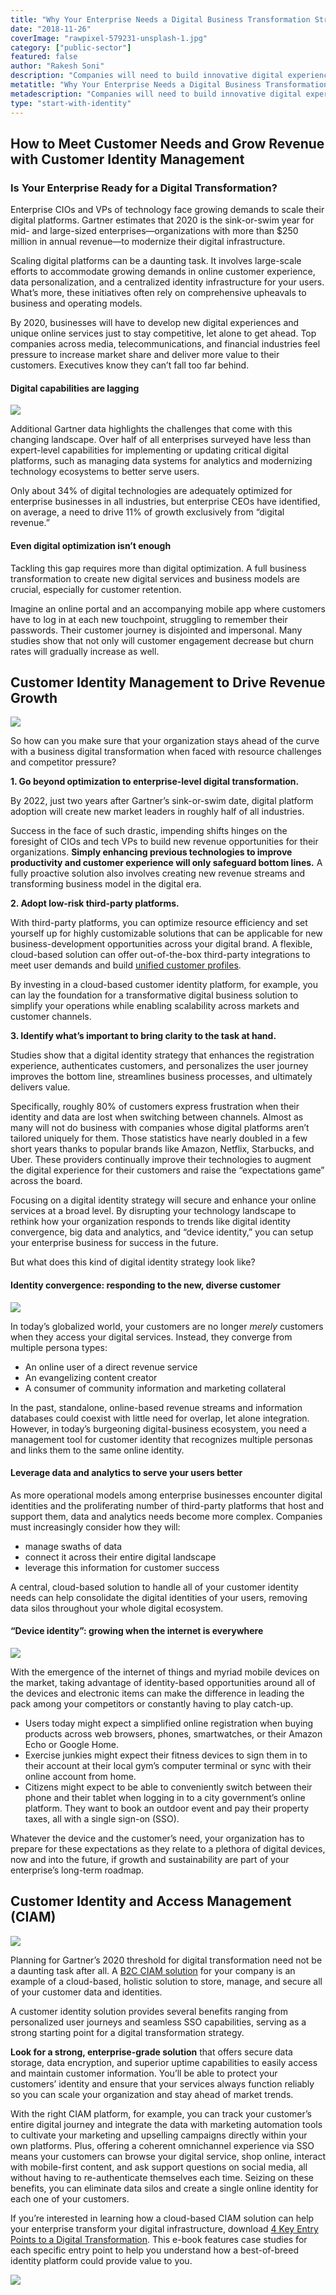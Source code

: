 ```yaml
---
title: "Why Your Enterprise Needs a Digital Business Transformation Strategy"
date: "2018-11-26"
coverImage: "rawpixel-579231-unsplash-1.jpg"
category: ["public-sector"]
featured: false 
author: "Rakesh Soni" 
description: "Companies will need to build innovative digital experiences and exclusive online services by 2020 just to remain competitive, let alone to get ahead. Top businesses in the media, telecommunications, and financial sectors are under pressure to grow market share and provide their consumers with more value."
metatitle: "Why Your Enterprise Needs a Digital Business Transformation Strategy | LoginRadius"
metadescription: "Companies will need to build innovative digital experiences and exclusive online services by 2020 just to remain competitive, let alone to get ahead."
type: "start-with-identity"
---
```


## How to Meet Customer Needs and Grow Revenue with Customer Identity Management


### Is Your Enterprise Ready for a Digital Transformation?

Enterprise CIOs and VPs of technology face growing demands to scale their digital platforms. Gartner estimates that 2020 is the sink-or-swim year for mid- and large-sized enterprises—organizations with more than $250 million in annual revenue—to modernize their digital infrastructure.

Scaling digital platforms can be a daunting task. It involves large-scale efforts to accommodate growing demands in online customer experience, data personalization, and a centralized identity infrastructure for your users. What’s more, these initiatives often rely on comprehensive upheavals to business and operating models.

By 2020, businesses will have to develop new digital experiences and unique online services just to stay competitive, let alone to get ahead. Top companies across media, telecommunications, and financial industries feel pressure to increase market share and deliver more value to their customers. Executives know they can’t fall too far behind.

#### Digital capabilities are lagging

![](rawpixel-570911-unsplash-e1543257473342.jpg)

Additional Gartner data highlights the challenges that come with this changing landscape. Over half of all enterprises surveyed have less than expert-level capabilities for implementing or updating critical digital platforms, such as managing data systems for analytics and modernizing technology ecosystems to better serve users.

Only about 34% of digital technologies are adequately optimized for enterprise businesses in all industries, but enterprise CEOs have identified, on average, a need to drive 11% of growth exclusively from “digital revenue.”

#### Even digital optimization isn’t enough

Tackling this gap requires more than digital optimization. A full business transformation to create new digital services and business models are crucial, especially for customer retention.

Imagine an online portal and an accompanying mobile app where customers have to log in at each new touchpoint, struggling to remember their passwords. Their customer journey is disjointed and impersonal. Many studies show that not only will customer engagement decrease but churn rates will gradually increase as well.

## Customer Identity Management to Drive Revenue Growth

![](damian-zaleski-843-unsplash.jpg)

So how can you make sure that your organization stays ahead of the curve with a business digital transformation when faced with resource challenges and competitor pressure?

**1\. Go beyond optimization to enterprise-level digital transformation.**

By 2022, just two years after Gartner’s sink-or-swim date, digital platform adoption will create new market leaders in roughly half of all industries.

Success in the face of such drastic, impending shifts hinges on the foresight of CIOs and tech VPs to build new revenue opportunities for their organizations. **Simply enhancing previous technologies to improve productivity and customer experience will only safeguard bottom lines.** A fully proactive solution also involves creating new revenue streams and transforming business model in the digital era.

**2\. Adopt low-risk third-party platforms.**

With third-party platforms, you can optimize resource efficiency and set yourself up for highly customizable solutions that can be applicable for new business-development opportunities across your digital brand. A flexible, cloud-based solution can offer out-of-the-box third-party integrations to meet user demands and build [unified customer profiles](https://www.loginradius.com/blog/2017/08/unified-customer-identities-increase-ecommerce-conversions-revenue).

By investing in a cloud-based customer identity platform, for example, you can lay the foundation for a transformative digital business solution to simplify your operations while enabling scalability across markets and customer channels.

**3\. Identify what’s important to bring clarity to the task at hand.**

Studies show that a digital identity strategy that enhances the registration experience, authenticates customers, and personalizes the user journey improves the bottom line, streamlines business processes, and ultimately delivers value.

Specifically, roughly 80% of customers express frustration when their identity and data are lost when switching between channels. Almost as many will not do business with companies whose digital platforms aren’t tailored uniquely for them. Those statistics have nearly doubled in a few short years thanks to popular brands like Amazon, Netflix, Starbucks, and Uber. These providers continually improve their technologies to augment the digital experience for their customers and raise the “expectations game” across the board.

Focusing on a digital identity strategy will secure and enhance your online services at a broad level. By disrupting your technology landscape to rethink how your organization responds to trends like digital identity convergence, big data and analytics, and “device identity,” you can setup your enterprise business for success in the future.

But what does this kind of digital identity strategy look like?

#### Identity convergence: responding to the new, diverse customer

![](daniel-gzz-105307-unsplash.jpg)

In today’s globalized world, your customers are no longer _merely_ customers when they access your digital services. Instead, they converge from multiple persona types:

- An online user of a direct revenue service
- An evangelizing content creator
- A consumer of community information and marketing collateral

In the past, standalone, online-based revenue streams and information databases could coexist with little need for overlap, let alone integration. However, in today’s burgeoning digital-business ecosystem, you need a management tool for customer identity that recognizes multiple personas and links them to the same online identity.

#### Leverage data and analytics to serve your users better 

As more operational models among enterprise businesses encounter digital identities and the proliferating number of third-party platforms that host and support them, data and analytics needs become more complex. Companies must increasingly consider how they will:

- manage swaths of data
- connect it across their entire digital landscape
- leverage this information for customer success

A central, cloud-based solution to handle all of your customer identity needs can help consolidate the digital identities of your users, removing data silos throughout your whole digital ecosystem.

#### “Device identity”: growing when the internet is everywhere

![](bence-boros-573486-unsplash.jpg)

With the emergence of the internet of things and myriad mobile devices on the market, taking advantage of identity-based opportunities around all of the devices and electronic items can make the difference in leading the pack among your competitors or constantly having to play catch-up.

- Users today might expect a simplified online registration when buying products across web browsers, phones, smartwatches, or their Amazon Echo or Google Home.
- Exercise junkies might expect their fitness devices to sign them in to their account at their local gym’s computer terminal or sync with their online account from home.
- Citizens might expect to be able to conveniently switch between their phone and their tablet when logging in to a city government’s online platform. They want to book an outdoor event and pay their property taxes, all with a single sign-on (SSO).

Whatever the device and the customer’s need, your organization has to prepare for these expectations as they relate to a plethora of digital devices, now and into the future, if growth and sustainability are part of your enterprise’s long-term roadmap.

## Customer Identity and Access Management (CIAM)

![](heidi-sandstrom-173946-unsplash.jpg)

Planning for Gartner’s 2020 threshold for digital transformation need not be a daunting task after all. A [B2C CIAM solution](https://www.loginradius.com/customer-identity-management-b2c-ciam/) for your company is an example of a cloud-based, holistic solution to store, manage, and secure all of your customer data and identities.

A customer identity solution provides several benefits ranging from personalized user journeys and seamless SSO capabilities, serving as a strong starting point for a digital transformation strategy.

**Look for a strong, enterprise-grade solution** that offers secure data storage, data encryption, and superior uptime capabilities to easily access and maintain customer information. You’ll be able to protect your customers’ identity and ensure that your services always function reliably so you can scale your organization and stay ahead of market trends.

With the right CIAM platform, for example, you can track your customer’s entire digital journey and integrate the data with marketing automation tools to cultivate your marketing and upselling campaigns directly within your own platforms. Plus, offering a coherent omnichannel experience via SSO means your customers can browse your digital service, shop online, interact with mobile-first content, and ask support questions on social media, all without having to re-authenticate themselves each time. Seizing on these benefits, you can eliminate data silos and create a single online identity for each one of your customers.

If you’re interested in learning how a cloud-based CIAM solution can help your enterprise transform your digital infrastructure, download [4 Key Entry Points to a Digital Transformation](https://www.loginradius.com/resource/4-key-entry-points-to-a-digital-transformation/). This e-book features case studies for each specific entry point to help you understand how a best-of-breed identity platform could provide value to you.

[![](4-key-entry-points-to-digital-transformation-1024x310.png)](https://www.loginradius.com/resource/4-key-entry-points-to-a-digital-transformation/)
